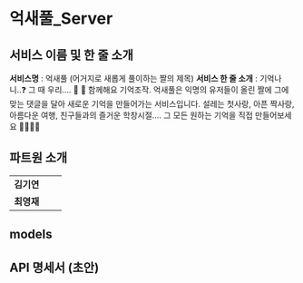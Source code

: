 # 억새풀_Server

## 서비스 이름 및 한 줄 소개
**서비스명** : 억새풀  (어거지로 새롭게 풀이하는 짤의 제목)
**서비스 한 줄 소개** : 기억나니..❓ 그 때 우리…. 💫 🥺 함께해요 기억조작. 억새풀은 익명의 유저들이 올린 짤에 그에 맞는 댓글을 달아 새로운 기억을 만들어가는 서비스입니다. 설레는 첫사랑, 아픈 짝사랑, 아름다운 여행, 친구들과의 즐거운 학창시절…. 그 모든 원하는 기억을 직접 만들어보세요 🧙‍♀️🧙‍♂️

## 파트원 소개

|            |      |      |
| :--------: | :--: | :--: |
| **김기연** |      |      |
| **최영재** |      |      |

## models

## API 명세서 (초안)